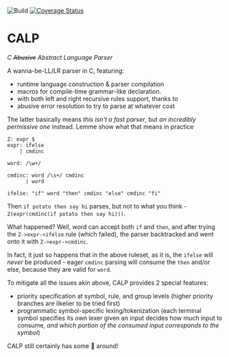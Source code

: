 ![Build](https://github.com/E-gy/CALP/workflows/CMake/badge.svg)
[![Coverage Status](https://coveralls.io/repos/github/E-gy/CALP/badge.svg?branch=master&t=4MeVqY)](https://coveralls.io/github/E-gy/CALP?branch=master)
# CALP
_C ~~Abusive~~ Abstract Language Parser_

A wanna-be-LL/LR parser in C, featuring:
- runtime language construction & parser compilation
- macros for compile-time grammar-like declaration.
- with both left and right recursive rules support, thanks to
- abusive error resolution to try to parse at whatever cost

The latter basically means _this isn't a fast parser_, but _an incredibly permissive one_ instead.
Lemme show what that means in practice
```
Z: expr $
expr: ifelse
    | cmdinc

word: /\w+/

cmdinc: word /\s+/ cmdinc
      | word

ifelse: "if" word "then" cmdinc "else" cmdinc "fi"
```
Then `if potato then say hi` parses, but not to what you think - `Z(expr(cmdinc(if potato then say hi)))`.

What happened? Well, word can accept both `if` and `then`, and after trying the `Z->expr->ifelse` rule (which failed), the parser backtracked and went onto it with `Z->expr->cmdinc`.

In fact, it just so happens that in the above ruleset, as it is, the `ifelse` will _never_ be produced - eager `cmdinc` parsing will consume the `then` and/or else, because they are valid for `word`.

To mitigate all the issues akin above, CALP provides 2 special features:
- priority specification at symbol, rule, and group levels   (higher priority branches are likelier to be tried first)
- programmatic symbol-specific lexing/tokenization   (each terminal symbol specifies its own lexer given an input decides how much input to consume, _and which portion of the consumed input corresponds to the symbol_)

CALP still certainly has some 🐛 around!
